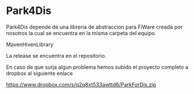 Park4Dis
========

Park4Dis depende de una libreria de abstraccion para FiWare creada por nosotros la cual se encuentra en la misma carpeta del equipo. 
 
  MavenHivenLibrary
  
La release se encuentra en el repositorio.

En caso de que surja algun problema hemos subido el proyecto completo a dropbox al siguiente enlace

https://www.dropbox.com/s/q2q8xt533awttd6/ParkForDis.zip
